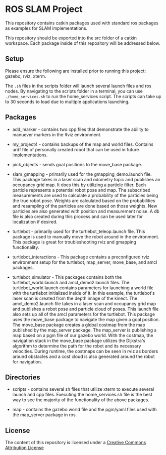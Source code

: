 
# ROS SLAM Project
This repository contains catkin packages used with standard ros packages as examples for SLAM implementations.

This repository should be exported into the src folder of a catkin workspace. Each package inside of this repository will be addressed below.

## Setup

Please ensure the following are installed prior to running this project: gazebo, rviz, xterm.

The `.sh` files in the scripts folder will launch several launch files and ros nodes. By navigating to the scripts folder in a terminal, you can use `./home_services.sh` to run the home_services script. The scripts can take up to 30 seconds to load due to multiple applications launching. 

## Packages

* add_marker - contains two cpp files that demonstrate the ability to manuever markers in the Rviz environment.

* my_project4 - contains backups of the map and world files. Contains urdf file of personally created robot that can be used in future implementations.

* pick_objects - sends goal positions to the move_base package.

* slam_gmapping - primarily used for the gmapping_demo.launch file. This package takes in a laser scan and odometry topic and publishes an occupancy grid map. It does this by utilizing a particle filter. Each particle represents a potential robot pose and map. The subscribed measurements are used to calculate a probability of the particles being the true robot pose. Weights are calculated based on the probabilities and resampling of the particles are done based on those weights. New particles are also generated with position and measurement noise. A db file is also created during this process and can be used later for localization if desired.

* turtlebot - primarily used for the turtlebot_teleop.launch file. This package is used to manually move the robot around in the environment. This package is great for troubleshooting rviz and gmapping functionality.

* turtlebot_interactions - This package contains a preconfigured rviz environment setup for the turtlebot, map_server, move_base, and amcl packages.

* turtlebot_simulator - This packages contains both the turtlebot_world.launch and amcl_demo2.launch files. The turtlebot_world.launch contains parameters for launching a world file with the turtlebot initialized inside of it. In this example, the turtlebot's laser scan is created from the depth image of the kinect. The amcl_demo2.launch file takes in a laser scan and occupancy grid map and publishes a robot pose and particle cloud of poses. This launch file also sets up all of the amcl parameters for the turtlebot. This package uses the move_base package to navigate the map given a goal position. The move_base package creates a global costmap from the map published by the map_server package. The map_server is publishing a map based on a pgm file of our gazebo world. With the costmap, the navigation stack in the move_base package utilizes the Dijkstra's algorithm to determine the path for the robot and its necessary velocities. During runtime, the costmaps can be seen in rviz as borders around obstacles and a cost cloud is also generated around the robot for navigation.

## Directories

* scripts - contains several sh files that utilize xterm to execute several launch and cpp files. Executing the home_services.sh file is the best way to see the majority of the functionality of the above packages.

* map - contains the gazebo world file and the pgm/yaml files used with the map_server package in ros.


## License

The content of this repository is licensed under a [Creative Commons Attribution License](https://creativecommons.org/licenses/by/3.0/us/)
